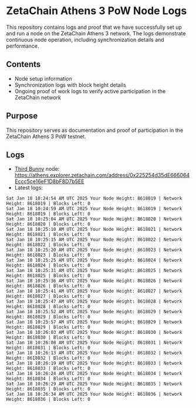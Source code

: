 # ZetaChain Athens 3 PoW Node Logs
This repository contains logs and proof that we have successfully set up and run a node on the ZetaChain Athens 3 network. The logs demonstrate continuous node operation, including synchronization details and performance.

## Contents
- Node setup information
- Synchronization logs with block height details
- Ongoing proof of work logs to verify active participation in the ZetaChain network

## Purpose
This repository serves as documentation and proof of participation in the ZetaChain Athens 3 PoW testnet.

## Logs

- [Third Bunny](https://thirdbunny.xyz/) node: https://athens.explorer.zetachain.com/address/0x225254d35dE666064Eccc5ce16eF1D8bF8D7b5EE
- Latest logs:
```
Sat Jan 18 10:24:54 AM UTC 2025 Your Node Height: 8618019 | Network Height: 8618019 | Blocks Left: 0
Sat Jan 18 10:24:59 AM UTC 2025 Your Node Height: 8618019 | Network Height: 8618019 | Blocks Left: 0
Sat Jan 18 10:25:04 AM UTC 2025 Your Node Height: 8618020 | Network Height: 8618020 | Blocks Left: 0
Sat Jan 18 10:25:10 AM UTC 2025 Your Node Height: 8618021 | Network Height: 8618021 | Blocks Left: 0
Sat Jan 18 10:25:15 AM UTC 2025 Your Node Height: 8618022 | Network Height: 8618022 | Blocks Left: 0
Sat Jan 18 10:25:20 AM UTC 2025 Your Node Height: 8618023 | Network Height: 8618023 | Blocks Left: 0
Sat Jan 18 10:25:25 AM UTC 2025 Your Node Height: 8618024 | Network Height: 8618024 | Blocks Left: 0
Sat Jan 18 10:25:31 AM UTC 2025 Your Node Height: 8618025 | Network Height: 8618025 | Blocks Left: 0
Sat Jan 18 10:25:36 AM UTC 2025 Your Node Height: 8618026 | Network Height: 8618026 | Blocks Left: 0
Sat Jan 18 10:25:41 AM UTC 2025 Your Node Height: 8618027 | Network Height: 8618027 | Blocks Left: 0
Sat Jan 18 10:25:47 AM UTC 2025 Your Node Height: 8618028 | Network Height: 8618028 | Blocks Left: 0
Sat Jan 18 10:25:52 AM UTC 2025 Your Node Height: 8618029 | Network Height: 8618029 | Blocks Left: 0
Sat Jan 18 10:25:57 AM UTC 2025 Your Node Height: 8618029 | Network Height: 8618029 | Blocks Left: 0
Sat Jan 18 10:26:03 AM UTC 2025 Your Node Height: 8618030 | Network Height: 8618030 | Blocks Left: 0
Sat Jan 18 10:26:08 AM UTC 2025 Your Node Height: 8618031 | Network Height: 8618031 | Blocks Left: 0
Sat Jan 18 10:26:13 AM UTC 2025 Your Node Height: 8618032 | Network Height: 8618032 | Blocks Left: 0
Sat Jan 18 10:26:19 AM UTC 2025 Your Node Height: 8618033 | Network Height: 8618033 | Blocks Left: 0
Sat Jan 18 10:26:24 AM UTC 2025 Your Node Height: 8618034 | Network Height: 8618034 | Blocks Left: 0
Sat Jan 18 10:26:29 AM UTC 2025 Your Node Height: 8618035 | Network Height: 8618035 | Blocks Left: 0
Sat Jan 18 10:26:34 AM UTC 2025 Your Node Height: 8618036 | Network Height: 8618036 | Blocks Left: 0
```
